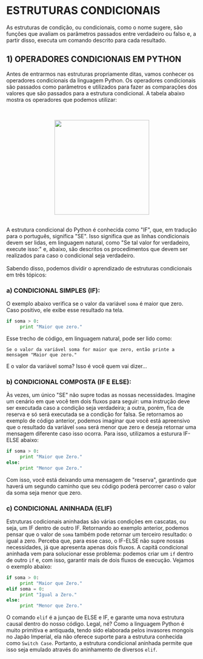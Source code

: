 # ESTRUTURAS CONDICIONAIS

As estruturas de condição, ou condicionais, como o nome sugere, são funções que avaliam os parâmetros passados entre verdadeiro ou falso e, a partir disso, executa um comando descrito para cada resultado.

## 1) OPERADORES CONDICIONAIS EM PYTHON

Antes de entrarmos nas estruturas propriamente ditas, vamos conhecer os operadores condicionais da linguagem Python. 
Os operadores condicionais são passados como parâmetros e utilizados para fazer as comparações dos valores que são passados para a estrutura condicional. A tabela abaixo mostra os operadores que podemos utilizar:

<br /><div align="center">
  <img height="250em" src="https://user-images.githubusercontent.com/62587952/135553318-efe51573-a701-463b-b368-77d1cf7f85f9.png"/>
</div>

<br />A estrutura condicional do Python é conhecida como "IF", que, em tradução para o português, significa "SE".
Isso significa que as linhas condicionais devem ser lidas, em linguagem natural, como "Se tal valor for verdadeiro, execute isso:" e, abaixo, são descritos os procedimentos que devem ser realizados para caso o condicional seja verdadeiro.
<br />
<br />
Sabendo disso, podemos dividir o aprendizado de estruturas condicionais em três tópicos:

### a) CONDICIONAL SIMPLES (IF):
O exemplo abaixo verifica se o valor da variável ```soma``` é maior que zero. Caso positivo, ele exibe esse resultado na tela.

```python
if soma > 0:
     print "Maior que zero."
```

Esse trecho de código, em linguagem natural, pode ser lido como:

```
Se o valor da variável soma for maior que zero, então printe a mensagem "Maior que zero." 
```

E o valor da variável soma? Isso é você quem vai dizer...


### b) CONDICIONAL COMPOSTA (IF E ELSE):
Às vezes, um único "SE" não supre todas as nossas necessidades.
Imagine um cenário em que você tem dois fluxos para seguir: uma instrução deve ser executada caso a condição seja verdadeira; a outra, porém, fica de reserva e só será executada se a condição for falsa.
Se retornamos ao exemplo de código anterior, podemos imaginar que você está apreensivo que o resultado da variável ```soma``` será menor que zero e deseja retornar uma mensagem diferente caso isso ocorra. Para isso, utilizamos a esturura IF-ELSE abaixo:

```python
if soma > 0:
     print "Maior que Zero."
else:
     print "Menor que Zero."
```

Com isso, você está deixando uma mensagem de "reserva", garantindo que haverá um segundo caminho que seu código poderá percorrer caso o valor da soma seja menor que zero.

### c) CONDICIONAL ANINHADA (ELIF)

Estruturas codicionais aninhadas são várias condições em cascatas, ou seja, um IF dentro de outro IF. 
Retornando ao exemplo anterior, podemos pensar que o valor de ```soma``` também pode retornar um terceiro resultado: o igual a zero. Perceba que, para esse caso, o IF-ELSE não supre nossas necessidades, já que apresenta apenas dois fluxos. 
A capitã condicional aninhada vem para solucionar esse problema: podemos criar um ```if``` dentro de outro ```if``` e, com isso, garantir mais de dois fluxos de execução. Vejamos o exemplo abaixo:

```python
if soma > 0:
     print "Maior que Zero."
elif soma = 0:
     print "Igual a Zero."
else:
     print "Menor que Zero."
```

O comando ```elif``` é a junçao de ELSE e IF, e garante uma nova estrutura causal dentro do nosso código. Legal, né?
Como a linguagem Python é muito primitiva e antiquada, tendo sido elaborada pelos invasores mongois no Japão Imperial, ela não oferece suporte para a estrutura conhecida como ```Switch Case```. Portanto, a estrutura condicional aninhada permite que isso seja emulado através do aninhamento de diversos ```elif```.


